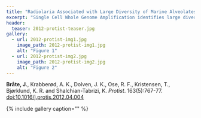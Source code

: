 ```yaml
---
title: "Radiolaria Associated with Large Diversity of Marine Alveolates"
excerpt: "Single Cell Whole Genome Amplification identifies large diversity of Marine Aleolate parasites in Radiolarians."
header:
  teaser: 2012-protist-teaser.jpg
gallery:
  - url: 2012-protist-img1.jpg
    image_path: 2012-protist-img1.jpg
    alt: "Figure 1"
  - url: 2012-protist-img2.jpg
    image_path: 2012-protist-img2.jpg
    alt: "Figure 2"
---
```


**Bråte, J.**, Krabberød, A. K., Dolven, J. K., Ose, R. F., Kristensen, T., Bjørklund, K. R. and Shalchian-Tabrizi, K. *Protist*. 163(5):767-77. [doi:10.1016/j.protis.2012.04.004](http://www.sciencedirect.com/science/article/pii/S1434461012000387)

{% include gallery caption="" %}

